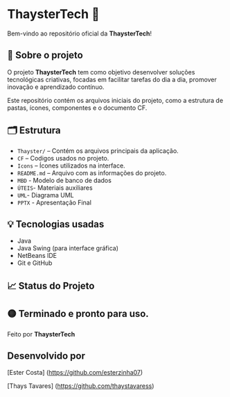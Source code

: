# ThaysterTech 🚀

Bem-vindo ao repositório oficial da **ThaysterTech**!

## 📌 Sobre o projeto

O projeto **ThaysterTech** tem como objetivo desenvolver soluções tecnológicas criativas, focadas em facilitar tarefas do dia a dia, promover inovação e aprendizado contínuo.

Este repositório contém os arquivos iniciais do projeto, como a estrutura de pastas, ícones, componentes e o documento CF.

## 🗂 Estrutura

- `Thayster/` – Contém os arquivos principais da aplicação.
- `CF` – Codigos usados no projeto.
- `Icons` – Ícones utilizados na interface.
- `README.md` – Arquivo com as informações do projeto.
- `MBD` - Modelo de banco de dados
- `ÚTEIS`- Materiais auxiliares
- `UML`- Diagrama UML
- `PPTX` - Apresentação Final

## 💡 Tecnologias usadas

- Java
- Java Swing (para interface gráfica)
- NetBeans IDE
- Git e GitHub

## 📈 Status do Projeto

🟡 Terminado e pronto para uso.
---

Feito por **ThaysterTech**

## Desenvolvido por
[Ester Costa] (https://github.com/esterzinha07)

[Thays Tavares] (https://github.com/thaystavaress)
